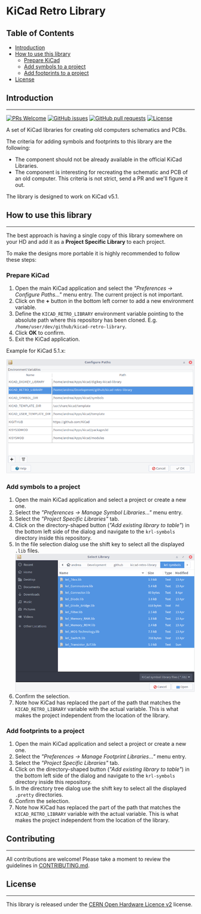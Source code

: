# KiCad Retro Library

## Table of Contents

<!-- TOC -->
- [Introduction](#introduction)
- [How to use this library](#how-to-use-this-library)
  - [Prepare KiCad](#prepare-kicad)
  - [Add symbols to a project](#add-symbols-to-a-project)
  - [Add footprints to a project](#add-footprints-to-a-project)
- [License](#license)
<!-- /TOC -->

## Introduction

---

[![PRs Welcome](https://img.shields.io/badge/PRs-welcome-brightgreen.svg)](http://makeapullrequest.com)
[![GitHub issues](https://img.shields.io/github/issues-raw/KicadRetroArchive/kicad-retro-library)](https://github.com/KicadRetroArchive/kicad-retro-library/issues)
[![GitHub pull requests](https://img.shields.io/github/issues-pr/KicadRetroArchive/kicad-retro-library)](https://github.com/KicadRetroArchive/kicad-retro-library/pulls)
[![License](https://img.shields.io/github/license/KicadRetroArchive/kicad-retro-library.svg)](LICENSE.txt)

A set of KiCad libraries for creating old computers schematics and PCBs.

The criteria for adding symbols and footprints to this library are the following:

- The component should not be already available in the official KiCad Libraries.
- The component is interesting for recreating the schematic and PCB of an
  old computer. This criteria is not strict, send a PR and we'll figure it out.

The library is designed to work on KiCad v5.1.

## How to use this library

---

The best approach is having a single copy of this library somewhere on your
HD and add it as a **Project Specific Library** to each project.

To make the designs more portable it is highly recommended to follow these steps:

### Prepare KiCad

1. Open the main KiCad application and select the _"Preferences -> Configure Paths..."_
   menu entry. The current project is not important.
2. Click on the **+** button in the bottom left corner to add a new environment variable.
3. Define the `KICAD_RETRO_LIBRARY` environment variable pointing to the absolute
   path where this repository has been cloned. E.g. `/home/user/dev/github/kicad-retro-library`.
4. Click **OK** to confirm.
5. Exit the KiCad application.

Example for KiCad 5.1.x:

![KiCad Paths](pics/kicad-paths.png)

### Add symbols to a project

1. Open the main KiCad application and select a project or create a new one.
2. Select the _"Preferences -> Manage Symbol Libraries..."_ menu entry.
3. Select the _"Project Specific Libraries"_ tab.
4. Click on the directory-shaped button (_"Add existing library to table"_) in the
   bottom left side of the dialog and navigate to the `krl-symbols` directory
   inside this repository.
5. In the file selection dialog use the shift key to select all the displayed `.lib` files.
   ![Symbol libraries selection](pics/sym-lib-selection.png)
6. Confirm the selection.
7. Note how KiCad has replaced the part of the path that matches the `KICAD_RETRO_LIBRARY`
   variable with the actual variable. This is what makes the project independent
   from the location of the library.

### Add footprints to a project

1. Open the main KiCad application and select a project or create a new one.
2. Select the _"Preferences -> Manage Footprint Libraries..."_ menu entry.
3. Select the _"Project Specific Libraries"_ tab.
4. Click on the directory-shaped button (_"Add existing library to table"_) in the
   bottom left side of the dialog and navigate to the `krl-symbols` directory
   inside this repository.
5. In the directory tree dialog use the shift key to select all the displayed `.pretty` directories.
6. Confirm the selection.
7. Note how KiCad has replaced the part of the path that matches the `KICAD_RETRO_LIBRARY`
   variable with the actual variable. This is what makes the project independent
   from the location of the library.

## Contributing

---

All contributions are welcome!
Please take a moment to review the guidelines in [CONTRIBUTING.md](CONTRIBUTING.md).

## License

---

This library is released under the [CERN Open Hardware Licence v2](https://kt.cern/ohlv2)
license.
